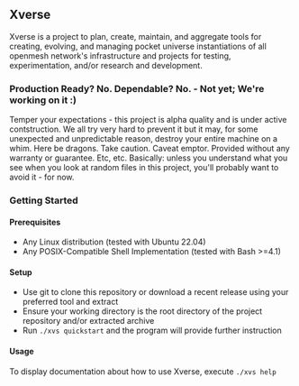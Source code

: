 ## Xverse

Xverse is a project to plan, create, maintain, and aggregate tools for creating, evolving, and managing
pocket universe instantiations of all openmesh network's infrastructure and projects for testing,
experimentation, and/or research and development.

### Production Ready? No. Dependable? No. - Not yet; We're working on it :)

Temper your expectations - this project is alpha quality and is under active contstruction.
We all try very hard to prevent it but it may, for some unexpected and unpredictable reason,
destroy your entire machine on a whim. Here be dragons. Take caution. Caveat emptor. Provided
without any warranty or guarantee. Etc, etc. Basically: unless you understand what you see when
you look at random files in this project, you'll probably want to avoid it - for now.

### Getting Started

#### Prerequisites

* Any Linux distribution (tested with Ubuntu 22.04)
* Any POSIX-Compatible Shell Implementation (tested with Bash >=4.1)

#### Setup

* Use git to clone this repository or download a recent release using your preferred tool and extract
* Ensure your working directory is the root directory of the project repository and/or extracted archive
* Run `./xvs quickstart` and the program will provide further instruction

#### Usage

  To display documentation about how to use Xverse, execute `./xvs help`
